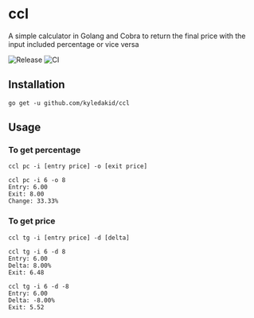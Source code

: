 # ccl
A simple calculator in Golang and Cobra to return the final price with the input included percentage or vice versa

![Release](https://github.com/kyledakid/ccl/actions/workflows/release.yml/badge.svg)
![CI](https://github.com/kyledakid/ccl/actions/workflows/ci.yml/badge.svg)

## Installation
```
go get -u github.com/kyledakid/ccl
```

## Usage

### To get percentage
```
ccl pc -i [entry price] -o [exit price]

ccl pc -i 6 -o 8
Entry: 6.00
Exit: 8.00
Change: 33.33%
```

### To get price
```
ccl tg -i [entry price] -d [delta]

ccl tg -i 6 -d 8
Entry: 6.00
Delta: 8.00%
Exit: 6.48

ccl tg -i 6 -d -8
Entry: 6.00
Delta: -8.00%
Exit: 5.52
```
